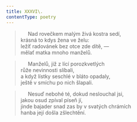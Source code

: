 ```yaml
---
title: XXXVI\.
contentType: poetry
---
```


<section>

>      Nad rovečkem malým živá kostra sedí,  
> krásná to kdys žena ve želu:  
> ležíť radovánek bez otce zde dítě, —  
> mělať matka mnoho manželů.

>      Manželů, již z lící porozkvetlých  
> růže nevinnosti slíbali,  
> a když lístky seschlé v bláto opadaly,  
> ještě v smíchu po nich šlapali.

>      Nesuď nebohé té, dokud neslouchal jsi,  
> jakou osud zpíval píseň jí,  
> jinde bajader snad zas by v svatých chrámích  
> hanba její došla zšlechtění.

</section>
